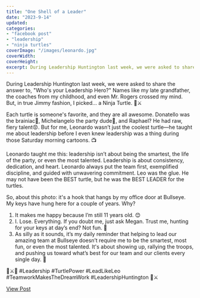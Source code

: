 ```yaml
---
title: "One Shell of a Leader"
date: "2023-9-14"
updated: 
categories: 
- "facebook post"
- "leadership"
- "ninja turtles"
coverImage: "/images/leonardo.jpg"
coverWidth: 
coverHeight: 
excerpt: During Leadership Huntington last week, we were asked to share the answer to, "Who's your Leadership Hero?" Names like my late grandfather, the coaches from my childhood, and even Mr. Rogers crossed my mind. But, in true Jimmy fashion, I picked... a Ninja Turtle.
---
```


During Leadership Huntington last week, we were asked to share the answer to, "Who's your Leadership Hero?" Names like my late grandfather, the coaches from my childhood, and even Mr. Rogers crossed my mind. But, in true Jimmy fashion, I picked... a Ninja Turtle. 🐢⚔️

Each turtle is someone's favorite, and they are all awesome. Donatello was the brainiac🧠, Michelangelo the party dude🥳, and Raphael? He had raw, fiery talent😡. But for me, Leonardo wasn’t just the coolest turtle—he taught me about leadership before I even knew leadership was a thing during those Saturday morning cartoons. 📺

Leonardo taught me this: leadership isn’t about being the smartest, the life of the party, or even the most talented. Leadership is about consistency, dedication, and heart. Leonardo always put the team first, exemplified discipline, and guided with unwavering commitment. Leo was the glue. He may not have been the BEST turtle, but he was the BEST LEADER for the turtles.

So, about this photo: it's a hook that hangs by my office door at Bullseye. My keys have hung here for a couple of years. Why?

1. It makes me happy because I’m still 11 years old. 😊
2. I. Lose. Everything. If you doubt me, just ask Megan. Trust me, hunting for your keys at day’s end? Not fun. 🔑
3. As silly as it sounds, it’s my daily reminder that helping to lead our amazing team at Bullseye doesn’t require me to be the smartest, most fun, or even the most talented. It's about showing up, rallying the troops, and pushing us toward what’s best for our team and our clients every single day. 🎯

🐢⚔️🔵 #Leadership #TurtlePower #LeadLikeLeo #TeamworkMakesTheDreamWork #LeadershipHuntington 🔵⚔️

<a href="https://www.facebook.com/photo/?fbid=10106636078313083&set=a.10100880648226113" target="_blank" class="button facebook">View Post</a>